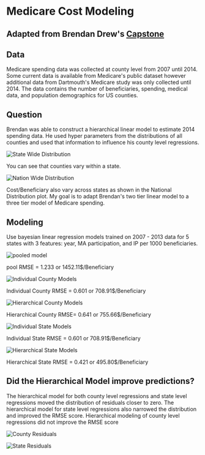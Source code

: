 # Medicare Cost Modeling
## Adapted from Brendan Drew's [Capstone](https://github.com/brendan-drew/County-Medicare-Spending)

## Data
Medicare spending data was collected at county level from 2007 until 2014.  Some current data is available from Medicare's public dataset however additional data from Dartmouth's Medicare study was only collected until 2014.  The data contains the number of beneficiaries, spending, medical data, and population demographics for US counties.

## Question
Brendan was able to construct a hierarchical linear model to estimate 2014 spending data.  He used hyper parameters from the distributions of all counties and used that information to influence his county level regressions.



![State Wide Distribution](https://github.com/cstaff18/County-Medicare-Spending/raw/master/images/SWdist.png)

You can see that counties vary within a state.

![Nation Wide Distribution](https://github.com/cstaff18/County-Medicare-Spending/raw/master/images/NWdist.png)

Cost/Beneficiary also vary across states as shown in the National Distribution plot.  My goal is to adapt Brendan's two tier linear model to a three tier model of Medicare spending.


## Modeling
Use bayesian linear regression models trained on 2007 - 2013 data for 5 states with 3 features: year, MA participation, and IP per 1000 beneficiaries.

![pooled model](https://github.com/cstaff18/County-Medicare-Spending/raw/master/images/poolgraph.png)

pool RMSE = 1.233 or 1452.11$/Beneficiary

![Individual County Models](https://github.com/cstaff18/County-Medicare-Spending/raw/master/images/IndCtygraph.png)

Individual County RMSE = 0.601 or 708.91$/Beneficiary

![Hierarchical County Models](https://github.com/cstaff18/County-Medicare-Spending/raw/master/images/H1graph.png)

Hierarchical County RMSE= 0.641 or 755.66$/Beneficiary


![Individual State Models](https://github.com/cstaff18/County-Medicare-Spending/raw/master/images/IndStategraph.png)

Individual State RMSE = 0.601 or 708.91$/Beneficiary

![Hierarchical State Models](https://github.com/cstaff18/County-Medicare-Spending/raw/master/images/H2graph.png)

Hierarchical State RMSE = 0.421 or 495.80$/Beneficiary

## Did the Hierarchical Model improve predictions?
The hierarchical model for both county level regressions and state level regressions moved the distribution of residuals closer to zero.  The hierarchical model for state level regressions also narrowed the distribution and improved the RMSE score.  Hierarchical modeling of county level regressions did not improve the RMSE score

![County Residuals](https://github.com/cstaff18/County-Medicare-Spending/raw/master/images/countyresid.png)

![State Residuals](https://github.com/cstaff18/County-Medicare-Spending/raw/master/images/stateresid.png)
